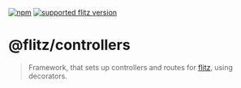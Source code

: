 [![npm](https://img.shields.io/npm/v/@flitz/controllers.svg)](https://www.npmjs.com/package/@flitz/controllers) [![supported flitz version](https://img.shields.io/static/v1?label=flitz&message=0.17.0%2B&color=blue)](https://github.com/flitz-js/flitz)

# @flitz/controllers

> Framework, that sets up controllers and routes for [flitz](https://github.com/flitz-js/flitz), using decorators.
